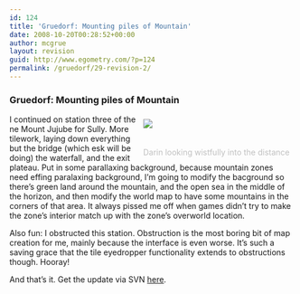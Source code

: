 ```yaml
---
id: 124
title: 'Gruedorf: Mounting piles of Mountain'
date: 2008-10-20T00:28:52+00:00
author: mcgrue
layout: revision
guid: http://www.egometry.com/?p=124
permalink: /gruedorf/29-revision-2/
---
```

### Gruedorf: Mounting piles of Mountain

<div style="float: right; padding: 4px; margin: 4px;">
  <img src=/files/gruedorf_challenge/021/2008-03-16_0-jujube_parallax.png><br /> <span style="color: silver; font-size: -1;"><br /> <br />Darin looking wistfully into the distance</span>
</div>

I continued on station three of the ne Mount Jujube for Sully. More tilework, laying down everything but the bridge (which esk will be doing) the waterfall, and the exit plateau. Put in some parallaxing background, because mountain zones need effing paralaxing background, I&#8217;m going to modify the bacground so there&#8217;s green land around the mountain, and the open sea in the middle of the horizon, and then modify the world map to have some mountains in the corners of that area. It always pissed me off when games didn&#8217;t try to make the zone&#8217;s interior match up with the zone&#8217;s overworld location. 

Also fun: I obstructed this station. Obstruction is the most boring bit of map creation for me, mainly because the interface is even worse. It&#8217;s such a saving grace that the tile eyedropper functionality extends to obstructions though. Hooray!

And that&#8217;s it. Get the update via SVN <a href=http://verge-rpg.com/svn/sully/trunk/ target=_new>here</a>.